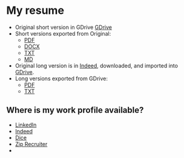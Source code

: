 # My resume
- Original short version in GDrive [GDrive](https://docs.google.com/document/d/1shRHpb_l5wC9wpknaF36btbiCiFxDVyzJ4Lnw0aDuPU/edit?usp=sharing) 
- Short versions exported from Original:
   - [PDF](https://julianj.github.io/resume/julian-jaramillo-resume-short.pdf)
   - [DOCX](https://julianj.github.io/resume/julian-jaramillo-resume-short.docx)
   - [TXT](https://julianj.github.io/resume/julian-jaramillo-resume-short.txt)
   - [MD](https://julianj.github.io/resume/julian-jaramillo-resume-short.md)
- Original long version is in [Indeed](https://profile.indeed.com/resume), downloaded, and imported into [GDrive](https://docs.google.com/document/d/1Du1TVtgREXX8QL2Wzxf-J1E0vA9s3qR_XH_ylOT6t_E/edit?usp=sharing). 
- Long versions exported from GDrive: 
   - [PDF](https://julianj.github.io/resume/julian-jaramillo-resume-long.pdf) 
   - [TXT](https://julianj.github.io/resume/julian-jaramillo-resume-long.txt)

## Where is my work profile available?
- [LinkedIn](https://www.linkedin.com/in/jaramillojulian/)
- [Indeed](https://profile.indeed.com/resume)
- [Dice](https://www.dice.com/dashboard/profiles)
- [Zip Recruiter](https://www.ziprecruiter.com/profile)
- 

